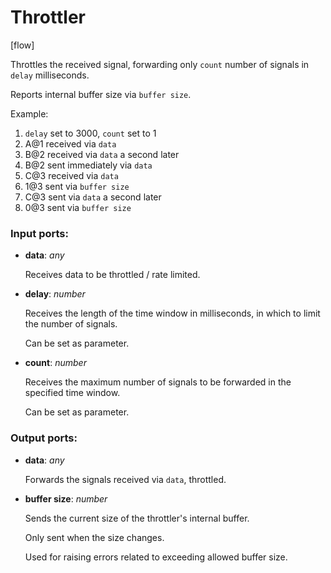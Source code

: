 # Throttler

[flow]

Throttles the received signal, forwarding only `count` number of signals in `delay` milliseconds.

Reports internal buffer size via `buffer size`.

Example:
1. `delay` set to 3000, `count` set to 1 
1. A@1 received via `data`
2. B@2 received via `data` a second later
3. B@2 sent immediately via `data`
4. C@3 received via `data`
5. 1@3 sent via `buffer size`
6. C@3 sent via `data` a second later
6. 0@3 sent via `buffer size`


### Input ports:

* __data__: _any_

    Receives data to be throttled / rate limited.



* __delay__: _number_

    Receives the length of the time window in milliseconds, in which to limit the number of signals.
    
    Can be set as parameter.



* __count__: _number_

    Receives the maximum number of signals to be forwarded in the specified time window.
    
    Can be set as parameter.



### Output ports:

* __data__: _any_

    Forwards the signals received via `data`, throttled.



* __buffer size__: _number_

    Sends the current size of the throttler's internal buffer.
    
    Only sent when the size changes.
    
    Used for raising errors related to exceeding allowed buffer size.



